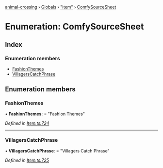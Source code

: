 [animal-crossing](../README.md) › [Globals](../globals.md) › ["Item"](../modules/_item_.md) › [ComfySourceSheet](_item_.comfysourcesheet.md)

# Enumeration: ComfySourceSheet

## Index

### Enumeration members

* [FashionThemes](_item_.comfysourcesheet.md#fashionthemes)
* [VillagersCatchPhrase](_item_.comfysourcesheet.md#villagerscatchphrase)

## Enumeration members

###  FashionThemes

• **FashionThemes**: = "Fashion Themes"

*Defined in [Item.ts:724](https://github.com/Norviah/animal-crossing/blob/3bd87eb/module/types/Item.ts#L724)*

___

###  VillagersCatchPhrase

• **VillagersCatchPhrase**: = "Villagers Catch Phrase"

*Defined in [Item.ts:725](https://github.com/Norviah/animal-crossing/blob/3bd87eb/module/types/Item.ts#L725)*
